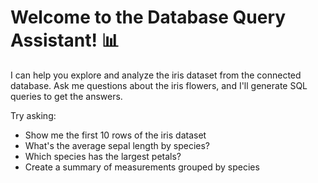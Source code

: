 # Welcome to the Database Query Assistant! 📊

I can help you explore and analyze the iris dataset from the connected database. 
Ask me questions about the iris flowers, and I'll generate SQL queries to get the answers.

Try asking:
- Show me the first 10 rows of the iris dataset
- What's the average sepal length by species?
- Which species has the largest petals?
- Create a summary of measurements grouped by species